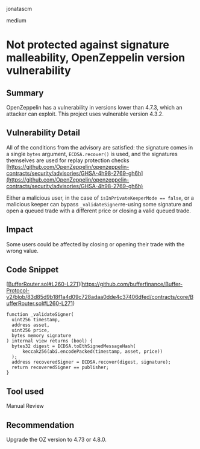 jonatascm

medium

# Not protected against signature malleability, OpenZeppelin version vulnerability

## Summary

OpenZeppelin has a vulnerability in versions lower than 4.7.3, which an attacker can exploit. This project uses vulnerable version 4.3.2.

## Vulnerability Detail

All of the conditions from the advisory are satisfied: the signature comes in a single `bytes` argument, `ECDSA.recover()` is used, and the signatures themselves are used for replay protection checks [https://github.com/OpenZeppelin/openzeppelin-contracts/security/advisories/GHSA-4h98-2769-gh6h](https://github.com/OpenZeppelin/openzeppelin-contracts/security/advisories/GHSA-4h98-2769-gh6h)

Either a malicious user, in the case of `isInPrivateKeeperMode == false`, or a malicious keeper can bypass `_validateSigner`re-using some signature and open a queued trade with a different price or closing a valid queued trade.

## Impact

Some users could be affected by closing or opening their trade with the wrong value.

## Code Snippet

[[BufferRouter.sol#L260-L271](https://github.com/bufferfinance/Buffer-Protocol-v2/blob/83d85d9b18f1a4d09c728adaa0dde4c37406dfed/contracts/core/BufferRouter.sol#L260-L271)](https://github.com/bufferfinance/Buffer-Protocol-v2/blob/83d85d9b18f1a4d09c728adaa0dde4c37406dfed/contracts/core/BufferRouter.sol#L260-L271)

```solidity
function _validateSigner(
  uint256 timestamp,
  address asset,
  uint256 price,
  bytes memory signature
) internal view returns (bool) {
  bytes32 digest = ECDSA.toEthSignedMessageHash(
      keccak256(abi.encodePacked(timestamp, asset, price))
  );
  address recoveredSigner = ECDSA.recover(digest, signature);
  return recoveredSigner == publisher;
}
```

## Tool used

Manual Review

## Recommendation

Upgrade the OZ version to 4.73 or 4.8.0.
